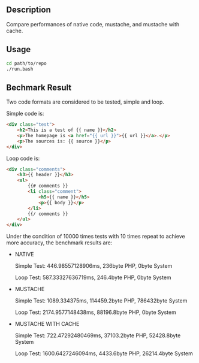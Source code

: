 ## Description

Compare performances of native code, mustache, and mustache with cache.

## Usage

```bash
cd path/to/repo
./run.bash
```

## Bechmark Result

Two code formats are considered to be tested, simple and loop.

Simple code is:

```html
<div class="test">
    <h2>This is a test of {{ name }}</h2>
    <p>The homepage is <a href="{{ url }}">{{ url }}</a>.</p>
    <p>The sources is: {{ source }}</p>
</div>
```

Loop code is:

```html
<div class="comments">
    <h3>{{ header }}</h3>
    <ul>
        {{# comments }}
        <li class="comment">
            <h5>{{ name }}</h5>
            <p>{{ body }}</p>
        </li>
        {{/ comments }}
    </ul>
</div>
```

Under the condition of 10000 times tests with 10 times repeat to achieve more accuracy, the benchmark results are:

-   NATIVE

    Simple Test: 446.98557128906ms, 236byte PHP, 0byte System

    Loop Test: 587.33327636719ms, 246.4byte PHP, 0byte System

-   MUSTACHE

    Simple Test: 1089.334375ms, 114459.2byte PHP, 786432byte System

    Loop Test: 2174.9577148438ms, 88196.8byte PHP, 0byte System

-   MUSTACHE WITH CACHE

    Simple Test: 722.47292480469ms, 37103.2byte PHP, 52428.8byte System

    Loop Test: 1600.6427246094ms, 4433.6byte PHP, 26214.4byte System
